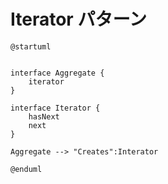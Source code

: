 # Iterator パターン


```uml
@startuml


interface Aggregate {
    iterator
}

interface Iterator {
    hasNext
    next
}

Aggregate --> "Creates":Interator

@enduml
```

